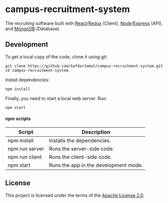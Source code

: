 # campus-recruitment-system

The recruiting software built with [React](https://reactjs.org)/[Redux](https://redux.js.org) (Client), [Node](https://nodejs.org)/[Express](https://expressjs.com) (API), and [MongoDB](https://www.mongodb.com) (Database).

## Development

To get a local copy of the code, clone it using git:

```
git clone https://github.com/SafdarJamal/campus-recruitment-system.git
cd campus-recruitment-system
```

Install dependencies:

```
npm install
```

Finally, you need to start a local web server. Run:

```
npm start
```

#### npm scripts

| Script         | Description                           |
| -------------- | ------------------------------------- |
| npm install    | Installs the dependencies.            |
| npm run server | Runs the server-side code.            |
| npm run client | Runs the client-side code.            |
| npm start      | Runs the app in the development mode. |

## License

This project is licensed under the terms of the [Apache License 2.0](https://github.com/SafdarJamal/campus-recruitment-system/blob/with-mern-stack/LICENSE).
